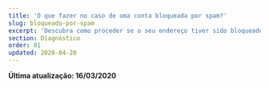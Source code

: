 ```yaml
---
title: 'O que fazer no caso de uma conta bloqueada por spam?'
slug: bloqueado-por-spam
excerpt: 'Descubra como proceder se o seu endereço tiver sido bloqueado por spam'
section: Diagnóstico
order: 01
updated: 2020-04-20
---
```


**Última atualização: 16/03/2020**